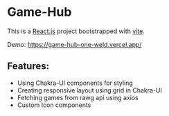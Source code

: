# Game-Hub

This is a [React.js](https://reactjs.org/) project bootstrapped with [vite](https://vitejs.dev/).

Demo: https://game-hub-one-weld.vercel.app/

## Features:
 - Using Chakra-UI components for styling
 - Creating responsive layout using grid in Chakra-UI
 - Fetching games from rawg api using axios
 - Custom Icon components
